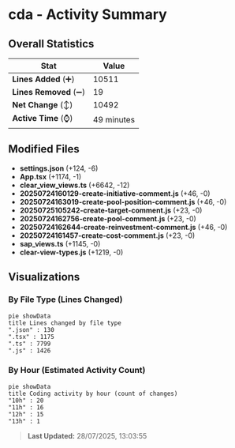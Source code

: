 # cda - Activity Summary 

## Overall Statistics

| Stat                   | Value                                                             |
| ---------------------- | ----------------------------------------------------------------- |
| **Lines Added** (➕)   | 10511                                          |
| **Lines Removed** (➖) | 19                                        |
| **Net Change** (↕)    | 10492                |
| **Active Time** (⌚)   | 49 minutes |


## Modified Files
- **settings.json** (+124, -6)
- **App.tsx** (+1174, -1)
- **clear_view_views.ts** (+6642, -12)
- **20250724160129-create-initiative-comment.js** (+46, -0)
- **20250724163019-create-pool-position-comment.js** (+46, -0)
- **20250725105242-create-target-comment.js** (+23, -0)
- **20250724162756-create-pool-comment.js** (+23, -0)
- **20250724162644-create-reinvestment-comment.js** (+46, -0)
- **20250724161457-create-cost-comment.js** (+23, -0)
- **sap_views.ts** (+1145, -0)
- **clear-view-types.js** (+1219, -0)

## Visualizations

### By File Type (Lines Changed)

```mermaid
pie showData
title Lines changed by file type
".json" : 130
".tsx" : 1175
".ts" : 7799
".js" : 1426
```

### By Hour (Estimated Activity Count)

```mermaid
pie showData
title Coding activity by hour (count of changes)
"10h" : 20
"11h" : 16
"12h" : 15
"13h" : 1
```


> **Last Updated:** 28/07/2025, 13:03:55